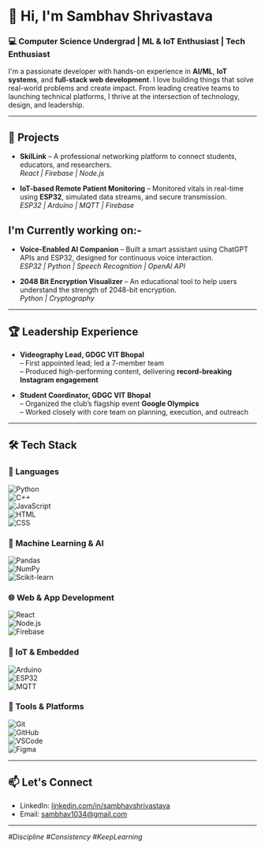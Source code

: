 # 👋 Hi, I'm Sambhav Shrivastava

### 💻 Computer Science Undergrad | ML & IoT Enthusiast | Tech Enthusiast

I'm a passionate developer with hands-on experience in **AI/ML**, **IoT systems**, and **full-stack web development**. I love building things that solve real-world problems and create impact. From leading creative teams to launching technical platforms, I thrive at the intersection of technology, design, and leadership.

---

## 🚀 Projects

- **SkilLink** – A professional networking platform to connect students, educators, and researchers.  
  _React | Firebase | Node.js_

- **IoT-based Remote Patient Monitoring** – Monitored vitals in real-time using **ESP32**, simulated data streams, and secure transmission.  
  _ESP32 | Arduino | MQTT | Firebase_

## I'm Currently working on:-
- **Voice-Enabled AI Companion** – Built a smart assistant using ChatGPT APIs and ESP32, designed for continuous voice interaction.  
  _ESP32 | Python | Speech Recognition | OpenAI API_

- **2048 Bit Encryption Visualizer** – An educational tool to help users understand the strength of 2048-bit encryption.  
  _Python | Cryptography_

---

## 🏆 Leadership Experience

- **Videography Lead, GDGC VIT Bhopal**  
  – First appointed lead; led a 7-member team  
  – Produced high-performing content, delivering **record-breaking Instagram engagement**

- **Student Coordinator, GDGC VIT Bhopal**  
  – Organized the club’s flagship event **Google Olympics**  
  – Worked closely with core team on planning, execution, and outreach

---

## 🛠️ Tech Stack

### 🚀 Languages  
![Python](https://img.shields.io/badge/Python-3670A0?style=for-the-badge&logo=python&logoColor=white)  
![C++](https://img.shields.io/badge/C++-00599C?style=for-the-badge&logo=c%2b%2b&logoColor=white)  
![JavaScript](https://img.shields.io/badge/JavaScript-F7DF1E?style=for-the-badge&logo=javascript&logoColor=black)  
![HTML](https://img.shields.io/badge/HTML5-E34F26?style=for-the-badge&logo=html5&logoColor=white)  
![CSS](https://img.shields.io/badge/CSS3-1572B6?style=for-the-badge&logo=css3&logoColor=white)

### 🧠 Machine Learning & AI  
![Pandas](https://img.shields.io/badge/Pandas-150458?style=for-the-badge&logo=pandas&logoColor=white)  
![NumPy](https://img.shields.io/badge/NumPy-013243?style=for-the-badge&logo=numpy&logoColor=white)  
![Scikit-learn](https://img.shields.io/badge/scikit--learn-F7931E?style=for-the-badge&logo=scikit-learn&logoColor=white)

### 🌐 Web & App Development  
![React](https://img.shields.io/badge/React-20232A?style=for-the-badge&logo=react&logoColor=61DAFB)  
![Node.js](https://img.shields.io/badge/Node.js-339933?style=for-the-badge&logo=nodedotjs&logoColor=white)  
![Firebase](https://img.shields.io/badge/Firebase-FFCA28?style=for-the-badge&logo=firebase&logoColor=black)

### 📡 IoT & Embedded  
![Arduino](https://img.shields.io/badge/Arduino-00979D?style=for-the-badge&logo=arduino&logoColor=white)  
![ESP32](https://img.shields.io/badge/ESP32-3C3C3C?style=for-the-badge&logo=espressif&logoColor=white)  
![MQTT](https://img.shields.io/badge/MQTT-660066?style=for-the-badge&logo=data:image/svg+xml;base64,...)

### 🔧 Tools & Platforms  
![Git](https://img.shields.io/badge/Git-F05032?style=for-the-badge&logo=git&logoColor=white)  
![GitHub](https://img.shields.io/badge/GitHub-181717?style=for-the-badge&logo=github&logoColor=white)  
![VSCode](https://img.shields.io/badge/VS_Code-007ACC?style=for-the-badge&logo=visual-studio-code&logoColor=white)  
![Figma](https://img.shields.io/badge/Figma-F24E1E?style=for-the-badge&logo=figma&logoColor=white)

---

## 📫 Let's Connect

- LinkedIn: [linkedin.com/in/sambhavshrivastava](www.linkedin.com/in/sambhav-shrivastava-079a17289)  
- Email: sambhav1034@gmail.com  

---

_#Discipline #Consistency #KeepLearning_
